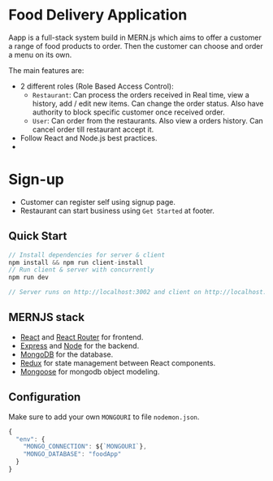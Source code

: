 # Food Delivery Application

Aapp is a full-stack system build in MERN.js which aims to offer a customer a range of food products to order. Then the customer can choose and order a menu on its own.

The main features are:

- 2 different roles (Role Based Access Control):
  - `Restaurant`: Can process the orders received in Real time, view a history, add / edit new items. Can change the order status. Also have authority to block specific customer once received order.
  - `User`: Can order from the restaurants. Also view a orders history. Can cancel order till restaurant accept it.
- Follow React and Node.js best practices.
- 

# Sign-up
- Customer can register self using signup page. 
- Restaurant can start business using `Get Started` at footer. 

## Quick Start

```javascript
// Install dependencies for server & client
npm install && npm run client-install
// Run client & server with concurrently
npm run dev

// Server runs on http://localhost:3002 and client on http://localhost:3000
```

## MERNJS stack

- [React](https://reactjs.org) and [React Router](https://reacttraining.com/react-router/) for frontend.
- [Express](http://expressjs.com/) and [Node](https://nodejs.org/en/) for the backend.
- [MongoDB](https://www.mongodb.com/) for the database.
- [Redux](https://redux.js.org/basics/usagewithreact) for state management between React components.
- [Mongoose](https://mongoosejs.com/) for mongodb object modeling.

## Configuration

Make sure to add your own `MONGOURI` to file `nodemon.json`.

```javascript
{
  "env": {
    "MONGO_CONNECTION": ${`MONGOURI`},
    "MONGO_DATABASE": "foodApp"
  }
}
```
